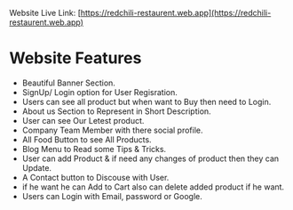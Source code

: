 Website Live Link:
[https://redchili-restaurent.web.app](https://redchili-restaurent.web.app)

# Website Features

- Beautiful Banner Section.
- SignUp/ Login option for User Regisration.
- Users can see all product but when want to Buy then need to Login.
- About us Section to Represent in Short Description.
- User can see Our Letest product.
- Company Team Member with there social profile.
- All Food Button to see All Products.
- Blog Menu to Read some Tips & Tricks.
- User can add Product & if need any changes of product then they can Update.
- A Contact button to Discouse with User.
- if he want he can Add to Cart also can delete added product if he want.
- Users can Login with Email, password or Google.